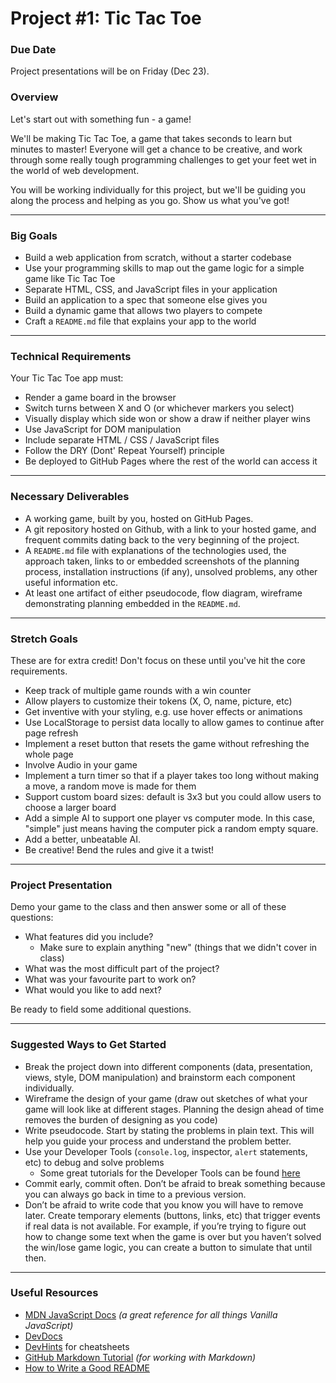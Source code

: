 # Project #1: Tic Tac Toe

### Due Date

Project presentations will be on Friday (Dec 23).

### Overview

Let's start out with something fun - a game!

We'll be making Tic Tac Toe, a game that takes seconds to learn but minutes to master! Everyone will get a chance to be creative, and work through some really tough programming challenges to get your feet wet in the world of web development. 

You will be working individually for this project, but we'll be guiding you along the process and helping as you go. Show us what you've got!

---

### Big Goals

- Build a web application from scratch, without a starter codebase
- Use your programming skills to map out the game logic for a simple game like Tic Tac Toe
- Separate HTML, CSS, and JavaScript files in your application
- Build an application to a spec that someone else gives you
- Build a dynamic game that allows two players to compete
- Craft a ``README.md`` file that explains your app to the world

---

### Technical Requirements

Your Tic Tac Toe app must:

- Render a game board in the browser
- Switch turns between X and O (or whichever markers you select)
- Visually display which side won or show a draw if neither player wins
- Use JavaScript for DOM manipulation
- Include separate HTML / CSS / JavaScript files
- Follow the DRY (Dont' Repeat Yourself) principle
- Be deployed to GitHub Pages where the rest of the world can access it

---

### Necessary Deliverables

- A working game, built by you, hosted on GitHub Pages.
- A git repository hosted on Github, with a link to your hosted game, and frequent commits dating back to the very beginning of the project.
- A `README.md` file with explanations of the technologies used, the approach taken, links to or embedded screenshots of the planning process, installation instructions (if any), unsolved problems, any other useful information etc.
- At least one artifact of either pseudocode, flow diagram, wireframe demonstrating planning embedded in the `README.md`.

---

### Stretch Goals

These are for extra credit! Don't focus on these until you've hit the core requirements.

- Keep track of multiple game rounds with a win counter
- Allow players to customize their tokens (X, O, name, picture, etc)
- Get inventive with your styling, e.g. use hover effects or animations
- Use LocalStorage to persist data locally to allow games to continue after page refresh
- Implement a reset button that resets the game without refreshing the whole page
- Involve Audio in your game
- Implement a turn timer so that if a player takes too long without making a move, a random move is made for them
- Support custom board sizes: default is 3x3 but you could allow users to choose a larger board
- Add a simple AI to support one player vs computer mode. In this case, "simple" just means having the computer pick a random empty square.
- Add a better, unbeatable AI.
- Be creative! Bend the rules and give it a twist!


---

### Project Presentation

Demo your game to the class and then answer some or all of these questions:

- What features did you include?
  - Make sure to explain anything "new" (things that we didn't cover in class)
- What was the most difficult part of the project?
- What was your favourite part to work on?
- What would you like to add next?

Be ready to field some additional questions.

---

### Suggested Ways to Get Started

- Break the project down into different components (data, presentation, views, style, DOM manipulation) and brainstorm each component individually.
- Wireframe the design of your game (draw out sketches of what your game will look like at different stages. Planning the design ahead of time removes the burden of designing as you code)
- Write pseudocode. Start by stating the problems in plain text. This will help you guide your process and understand the problem better.
- Use your Developer Tools (`console.log`, inspector, `alert` statements, etc) to debug and solve problems
    - Some great tutorials for the Developer Tools can be found [here](https://developers.google.com/web/tools/chrome-devtools/)
- Commit early, commit often. Don’t be afraid to break something because you can always go back in time to a previous version.
- Don’t be afraid to write code that you know you will have to remove later. Create temporary elements (buttons, links, etc) that trigger events if real data is not available. For example, if you’re trying to figure out how to change some text when the game is over but you haven’t solved the win/lose game logic, you can create a button to simulate that until then.

---

### Useful Resources

- [MDN JavaScript Docs](https://developer.mozilla.org/en-US/docs/Web/JavaScript) _(a great reference for all things Vanilla JavaScript)_
- [DevDocs](https://devdocs.io/)
- [DevHints](https://devhints.io/) for cheatsheets
- [GitHub Markdown Tutorial](https://guides.github.com/features/mastering-markdown/) _(for working with Markdown)_
- [How to Write a Good README](https://www.freecodecamp.org/news/how-to-write-a-good-readme-file/)
